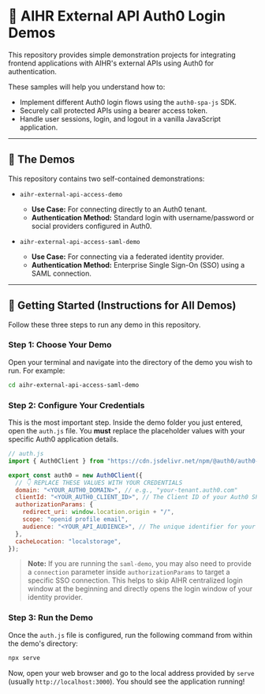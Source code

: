 # 🔐 AIHR External API Auth0 Login Demos

This repository provides simple demonstration projects for integrating frontend applications with AIHR's external APIs using Auth0 for authentication.

These samples will help you understand how to:

- Implement different Auth0 login flows using the `auth0-spa-js` SDK.
- Securely call protected APIs using a bearer access token.
- Handle user sessions, login, and logout in a vanilla JavaScript application.

---

## 📁 The Demos

This repository contains two self-contained demonstrations:

- `aihr-external-api-access-demo`

  - **Use Case:** For connecting directly to an Auth0 tenant.
  - **Authentication Method:** Standard login with username/password or social providers configured in Auth0.

- `aihr-external-api-access-saml-demo`

  - **Use Case:** For connecting via a federated identity provider.
  - **Authentication Method:** Enterprise Single Sign-On (SSO) using a SAML connection.

---

## 🚀 Getting Started (Instructions for All Demos)

Follow these three steps to run any demo in this repository.

### Step 1: Choose Your Demo

Open your terminal and navigate into the directory of the demo you wish to run. For example:

```bash
cd aihr-external-api-access-saml-demo
```

### Step 2: Configure Your Credentials

This is the most important step. Inside the demo folder you just entered, open the `auth.js` file. You **must** replace the placeholder values with your specific Auth0 application details.

```javascript
// auth.js
import { Auth0Client } from "https://cdn.jsdelivr.net/npm/@auth0/auth0-spa-js@2.0.4/+esm";

export const auth0 = new Auth0Client({
  // 👇 REPLACE THESE VALUES WITH YOUR CREDENTIALS
  domain: "<YOUR_AUTH0_DOMAIN>", // e.g., "your-tenant.auth0.com"
  clientId: "<YOUR_AUTH0_CLIENT_ID>", // The Client ID of your Auth0 SPA Application
  authorizationParams: {
    redirect_uri: window.location.origin + "/",
    scope: "openid profile email",
    audience: "<YOUR_API_AUDIENCE>", // The unique identifier for your API in Auth0
  },
  cacheLocation: "localstorage",
});
```

> **Note:** If you are running the `saml-demo`, you may also need to provide a `connection` parameter inside `authorizationParams` to target a specific SSO connection. This helps to skip AIHR centralized login window at the beginning and directly opens the login window of your identity provider.

### Step 3: Run the Demo

Once the `auth.js` file is configured, run the following command from within the demo's directory:

```bash
npx serve
```

Now, open your web browser and go to the local address provided by `serve` (usually `http://localhost:3000`). You should see the application running\!
